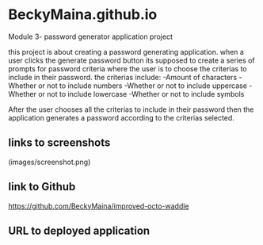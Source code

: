 # BeckyMaina.github.io
Module 3- password generator application project

this project is about creating a password generating application.
when a user clicks the generate password button its supposed to create a series of prompts for password criteria where the user is to choose the criterias to include in their password.
the criterias include:
-Amount of characters
-Whether or not to include numbers
-Whether or not to include uppercase
-Whether or not to include lowercase
-Whether or not to include symbols

After the user chooses all the criterias to include in their password then the application generates a password according to the criterias selected.

## links to screenshots
(images/screenshot.png)

## link to Github
 https://github.com/BeckyMaina/improved-octo-waddle

## URL to deployed application


